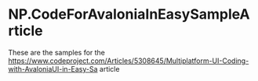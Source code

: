 # NP.CodeForAvaloniaInEasySampleArticle

These are the samples for the https://www.codeproject.com/Articles/5308645/Multiplatform-UI-Coding-with-AvaloniaUI-in-Easy-Sa article
